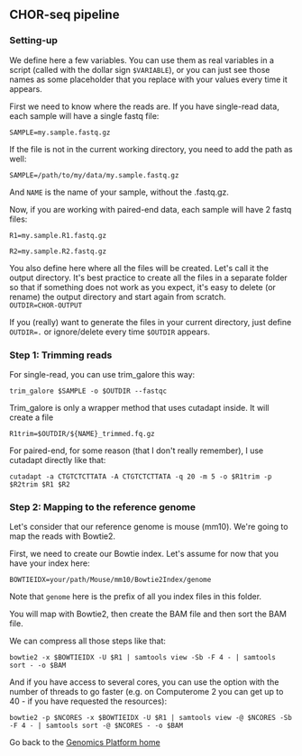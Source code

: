 ## CHOR-seq pipeline

### Setting-up
We define here a few variables. You can use them as real variables in a script (called with the dollar sign `$VARIABLE`), or you can just see those names as some placeholder that you replace with your values every time it appears.

First we need to know where the reads are. If you have single-read data, each sample will have a single fastq file:

`SAMPLE=my.sample.fastq.gz`

If the file is not in the current working directory, you need to add the path as well:

`SAMPLE=/path/to/my/data/my.sample.fastq.gz`

And `NAME` is the name of your sample, without the .fastq.gz.

Now, if you are working with paired-end data, each sample will have 2 fastq files:

`R1=my.sample.R1.fastq.gz` 

`R2=my.sample.R2.fastq.gz`  

You also define here where all the files will be created. Let's call it the output directory. It's best practice to create all the files in a separate folder so that if something does not work as you expect, it's easy to delete (or rename) the output directory and start again from scratch.  
`OUTDIR=CHOR-OUTPUT`

If you (really) want to generate the files in your current directory, just define `OUTDIR=.` or ignore/delete every time `$OUTDIR` appears.

### Step 1: Trimming reads

For single-read, you can use trim_galore this way:

`trim_galore $SAMPLE -o $OUTDIR --fastqc`

Trim_galore is only a wrapper method that uses cutadapt inside. It will create a file 

`R1trim=$OUTDIR/${NAME}_trimmed.fq.gz`

For paired-end, for some reason (that I don't really remember), I use cutadapt directly like that:

`cutadapt -a CTGTCTCTTATA -A CTGTCTCTTATA -q 20 -m 5 -o $R1trim -p $R2trim $R1 $R2`

### Step 2: Mapping to the reference genome
 
Let's consider that our reference genome is mouse (mm10). We're going to map the reads with Bowtie2.
 
First, we need to create our Bowtie index. Let's assume for now that you have your index here:
 
`BOWTIEIDX=your/path/Mouse/mm10/Bowtie2Index/genome`
 
Note that `genome` here is the prefix of all you index files in this folder.
 
You will map with Bowtie2, then create the BAM file and then sort the BAM file.
 
We can compress all those steps like that:
 
`bowtie2 -x $BOWTIEIDX -U $R1 | samtools view -Sb -F 4 - | samtools sort - -o $BAM`
 
And if you have access to several cores, you can use the option with the number of threads to go faster (e.g. on Computerome 2 you can get up to 40 - if you have requested the resources):
 
`bowtie2 -p $NCORES -x $BOWTIEIDX -U $R1 | samtools view -@ $NCORES -Sb -F 4 - | samtools sort -@ $NCORES - -o $BAM`
 
 
Go back to the [Genomics Platform home](https://danstemgenomics.github.io)
 
